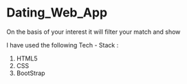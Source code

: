 # Dating_Web_App
On the basis of your interest it will filter your match and show

I have used the following Tech - Stack :
1. HTML5
2. CSS
3. BootStrap
